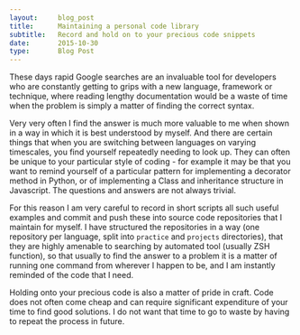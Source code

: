 ```yaml
---
layout:     blog_post
title:      Maintaining a personal code library
subtitle:   Record and hold on to your precious code snippets
date:       2015-10-30
type:       Blog Post
---
```


These days rapid Google searches are an invaluable tool for developers who are constantly getting to grips with a
new language, framework or technique, where reading lengthy documentation would be a waste of time when the problem
is simply a matter of finding the correct syntax.

Very very often I find the answer is much more valuable to me when shown in a way in which it is best understood by
myself. And there are certain things that when you are switching between languages on varying timescales, you find
yourself repeatedly needing to look up. They can often be unique to your particular style of coding - for example
it may be that you want to remind yourself of a particular pattern for implementing a decorator method in Python, or of
implementing a Class and inheritance structure in Javascript. The questions and answers are not always trivial.

For this reason I am very careful to record in short scripts all such useful examples and commit and push these into
source code repositories that I maintain for myself. I have structured the repositories in a way (one repository per language,
split into `practice` and `projects` directories), that they are highly
amenable to searching by automated tool (usually ZSH function), so that usually to find the answer to a problem it is
a matter of running one command from wherever I happen to be, and I am instantly reminded of the code that I need.

Holding onto your precious code is also a matter of pride in craft. Code does not often come cheap and can require
significant expenditure of your time to find good solutions. I do not want that time to go to waste by having to repeat
the process in future.
